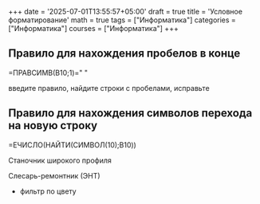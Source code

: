 +++
date = '2025-07-01T13:55:57+05:00'
draft = true
title = 'Условное форматирование'
math = true
tags = ["Информатика"]
categories = ["Информатика"]
courses = ["Информатика"]
+++

<!--more-->

## Правило для нахождения пробелов в конце
=ПРАВСИМВ(B10;1)=" "

введите правило, найдите строки с пробелами, исправьте


## Правило для нахождения символов перехода на новую строку
=ЕЧИСЛО(НАЙТИ(СИМВОЛ(10);B10))

Станочник широкого 
профиля

Слесарь-ремонтник
 (ЭНТ)


+ фильтр по цвету
